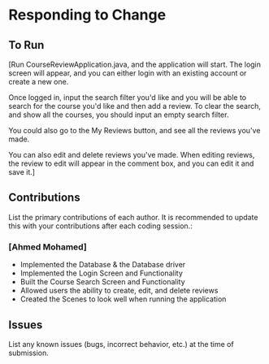 
# Responding to Change

## To Run

[Run CourseReviewApplication.java, and the application will start. 
The login screen will appear, and you can either login with an existing account or create a new one.

Once logged in, input the search filter you'd like and you will be able to search for the course you'd like and then add a review.
To clear the search, and show all the courses, you should input an empty search filter.

You could also go to the My Reviews button, and see all the reviews you've made.

You can also edit and delete reviews you've made.
When editing reviews, the review to edit will appear in the comment box, and you can edit it and save it.]
## Contributions

List the primary contributions of each author. It is recommended to update this with your contributions after each coding session.:

### [Ahmed Mohamed]

* Implemented the Database & the Database driver 
* Implemented the Login Screen and Functionality
* Built the Course Search Screen and Functionality
* Allowed users the ability to create, edit, and delete reviews
* Created the Scenes to look well when running the application

## Issues

List any known issues (bugs, incorrect behavior, etc.) at the time of submission.
